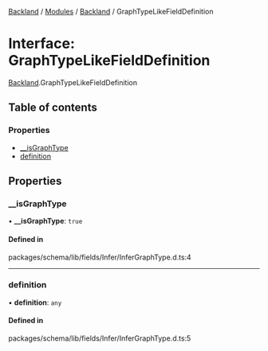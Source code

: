 [Backland](../README.md) / [Modules](../modules.md) / [Backland](../modules/Backland.md) / GraphTypeLikeFieldDefinition

# Interface: GraphTypeLikeFieldDefinition

[Backland](../modules/Backland.md).GraphTypeLikeFieldDefinition

## Table of contents

### Properties

- [\_\_isGraphType](Backland.GraphTypeLikeFieldDefinition.md#__isgraphtype)
- [definition](Backland.GraphTypeLikeFieldDefinition.md#definition)

## Properties

### \_\_isGraphType

• **\_\_isGraphType**: ``true``

#### Defined in

packages/schema/lib/fields/Infer/InferGraphType.d.ts:4

___

### definition

• **definition**: `any`

#### Defined in

packages/schema/lib/fields/Infer/InferGraphType.d.ts:5
